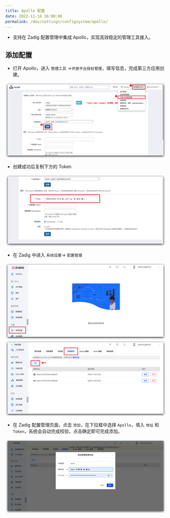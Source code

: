 ```yaml
---
title: Apollo 配置
date: 2022-11-16 16:00:00
permalink: /dev/settings/configsystem/apollo/
---
```

- 支持在 Zadig 配置管理中集成 Apollo，实现高效稳定的管理工具接入。<Badge text="企业版" />

## 添加配置
- 打开 Apollo，进入 `管理工具` ->`开放平台授权管理`，填写信息，完成第三方应用创建。

![Apollo配置](../_images/apollo_config_01.png)

- 创建成功后复制下方的 Token

![配置管理](../_images/apollo_config_02.png)

- 在 Zadig 中进入 `系统设置`-> `配置管理`

![配置管理](../_images/configsystem_01.png)
![配置管理](../_images/configsystem_02.png)

- 在 Zadig 配置管理页面，点击 `添加`，在下拉框中选择 `Apollo`，填入 `地址` 和 `Token`，系统会自动完成校验，点击确定即可完成添加。

![Nacos配置](../_images/apollo_config_03.png)